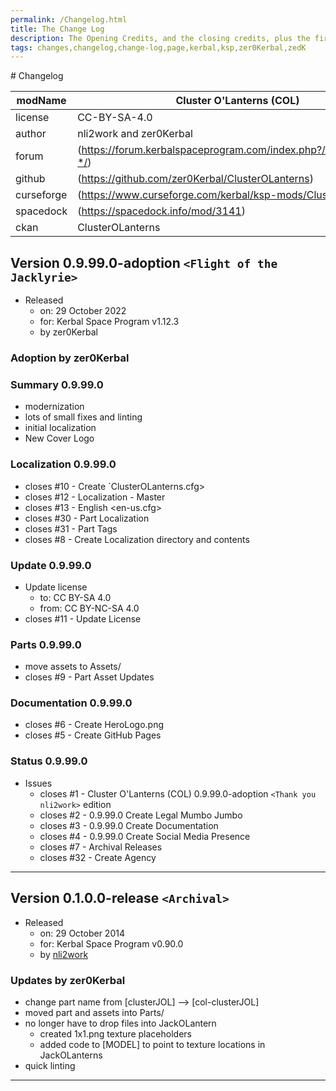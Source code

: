 ```yaml
---
permalink: /Changelog.html
title: The Change Log
description: The Opening Credits, and the closing credits, plus the first of two (or is three) end credit scenes
tags: changes,changelog,change-log,page,kerbal,ksp,zer0Kerbal,zedK
---
```

<!-- 
hdr-changelog.md v1.0.0.0
Cluster O'Lanterns (COL)
created: 13 May 2022
updated:
CC BY-ND 4.0 by zer0Kerbal
--># Changelog  
  
| modName    | Cluster O'Lanterns (COL)                                          |
| ---------- | ----------------------------------------------------------------- |
| license    | CC-BY-SA-4.0                                                      |
| author     | nli2work and zer0Kerbal                                           |
| forum      | (https://forum.kerbalspaceprogram.com/index.php?/topic/210339-*/) |
| github     | (https://github.com/zer0Kerbal/ClusterOLanterns)                  |
| curseforge | (https://www.curseforge.com/kerbal/ksp-mods/ClusterOLanterns)     |
| spacedock  | (https://spacedock.info/mod/3141)                                 |
| ckan       | ClusterOLanterns                                                  |

## Version 0.9.99.0-adoption `<Flight of the Jacklyrie>`

* Released
  * on: 29 October 2022
  * for: Kerbal Space Program v1.12.3
  * by zer0Kerbal

### Adoption by zer0Kerbal

### Summary 0.9.99.0

* modernization
* lots of small fixes and linting
* initial localization
* New Cover Logo

### Localization 0.9.99.0

* closes #10 - Create `ClusterOLanterns.cfg>
* closes #12 - Localization - Master
* closes #13 - English <en-us.cfg>
* closes #30 - Part Localization
* closes #31 - Part Tags
* closes #8 - Create Localization directory and contents

### Update 0.9.99.0

* Update license
  * to: CC BY-SA 4.0
  * from: CC BY-NC-SA 4.0
* closes #11 - Update License

### Parts 0.9.99.0

* move assets to Assets/
* closes #9 - Part Asset Updates

### Documentation 0.9.99.0

* closes #6 - Create HeroLogo.png
* closes #5 - Create GitHub Pages

### Status 0.9.99.0

* Issues
  * closes #1 - Cluster O'Lanterns (COL) 0.9.99.0-adoption `<Thank you nli2work>` edition
  * closes #2 - 0.9.99.0 Create Legal Mumbo Jumbo
  * closes #3 - 0.9.99.0 Create Documentation
  * closes #4 - 0.9.99.0 Create Social Media Presence
  * closes #7 - Archival Releases
  * closes #32 - Create Agency

---

## Version 0.1.0.0-release `<Archival>`

* Released
  * on: 29 October 2014
  * for: Kerbal Space Program v0.90.0
  * by [nli2work](https://forum.kerbalspaceprogram.com/index.php?/profile/106805-nli2work/)

### Updates by zer0Kerbal

* change part name from [clusterJOL] --> [col-clusterJOL]
* moved part and assets into Parts/
* no longer have to drop files into JackOLantern
  * created 1x1.png texture placeholders
  * added code to [MODEL] to point to texture locations in JackOLanterns
* quick linting

---
